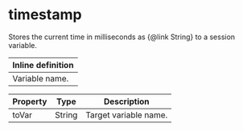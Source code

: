 # timestamp

Stores the current time in milliseconds as {@link String} to a session variable.

| Inline definition |
| -------- |
| Variable name. |


| Property | Type | Description |
| ------- | ------- | -------- |
| toVar | String | Target variable name. |

